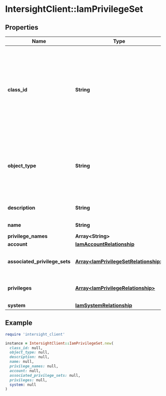 # IntersightClient::IamPrivilegeSet

## Properties

| Name | Type | Description | Notes |
| ---- | ---- | ----------- | ----- |
| **class_id** | **String** | The fully-qualified name of the instantiated, concrete type. This property is used as a discriminator to identify the type of the payload when marshaling and unmarshaling data. | [default to &#39;iam.PrivilegeSet&#39;] |
| **object_type** | **String** | The fully-qualified name of the instantiated, concrete type. The value should be the same as the &#39;ClassId&#39; property. | [default to &#39;iam.PrivilegeSet&#39;] |
| **description** | **String** | Description of the privilege set. | [optional][readonly] |
| **name** | **String** | Name of the privilege set. | [optional] |
| **privilege_names** | **Array&lt;String&gt;** |  | [optional] |
| **account** | [**IamAccountRelationship**](IamAccountRelationship.md) |  | [optional] |
| **associated_privilege_sets** | [**Array&lt;IamPrivilegeSetRelationship&gt;**](IamPrivilegeSetRelationship.md) | An array of relationships to iamPrivilegeSet resources. | [optional] |
| **privileges** | [**Array&lt;IamPrivilegeRelationship&gt;**](IamPrivilegeRelationship.md) | An array of relationships to iamPrivilege resources. | [optional][readonly] |
| **system** | [**IamSystemRelationship**](IamSystemRelationship.md) |  | [optional] |

## Example

```ruby
require 'intersight_client'

instance = IntersightClient::IamPrivilegeSet.new(
  class_id: null,
  object_type: null,
  description: null,
  name: null,
  privilege_names: null,
  account: null,
  associated_privilege_sets: null,
  privileges: null,
  system: null
)
```

